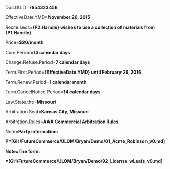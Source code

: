 Doc.GUID=<b>7654323456</b>

EffectiveDate.YMD=<b>November 26, 2015</b>

Recite.secs=<b>{P2.Handle} wishes to use a collection of materials from {P1.Handle}</b>

Price=<b>$20/month</b>

Cure.Period=<b>14 calendar days</b>

Change.Refuse.Period=<b>7 calendar days</b>

Term.First.Period=<b>{EffectiveDate.YMD} until February 29, 2016</b>

Term.Renew.Period=<b>1 calendar month</b>

Term.CancelNotice.Period=<b>14 calendar days</b>

Law.State.the=<b>Missouri</b>

Arbitration.Seat=<b>Kansas City, Missouri</b>

Arbitration.Rules=<b>AAA Commercial Arbitration Rules</b>

Note=<b>Party information:

P=[GH/FutureCommerce/ULOM/Bryan/Demo/01_Acme_Robinson_v0.md]

Note=The form:

=[GH/FutureCommerce/ULOM/Bryan/Demo/92_License_wLeafs_v0.md]